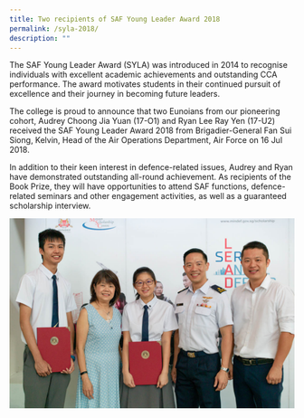 ```yaml
---
title: Two recipients of SAF Young Leader Award 2018
permalink: /syla-2018/
description: ""
---
```


The SAF Young Leader Award (SYLA) was introduced in 2014 to recognise individuals with excellent academic achievements and outstanding CCA performance. The award motivates students in their continued pursuit of excellence and their journey in becoming future leaders.

The college is proud to announce that two Eunoians from our pioneering cohort, Audrey Choong Jia Yuan (17-O1) and Ryan Lee Ray Yen (17-U2) received the SAF Young Leader Award 2018 from Brigadier-General Fan Sui Siong, Kelvin, Head of the Air Operations Department, Air Force on 16 Jul 2018.

In addition to their keen interest in defence-related issues, Audrey and Ryan have demonstrated outstanding all-round achievement. As recipients of the Book Prize, they will have opportunities to attend SAF functions, defence-related seminars and other engagement activities, as well as a guaranteed scholarship interview.

![](/images/SYLA2018_2.jpeg)